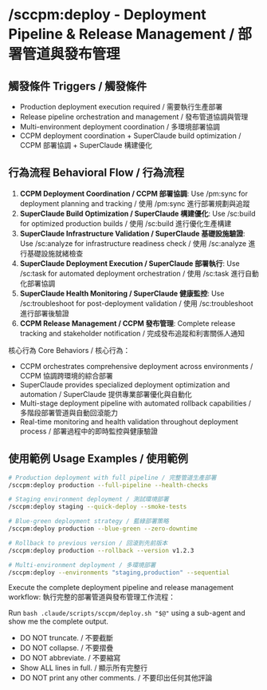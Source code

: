 # /sccpm:deploy - Deployment Pipeline & Release Management / 部署管道與發布管理

## 觸發條件 Triggers / 觸發條件
- Production deployment execution required / 需要執行生產部署
- Release pipeline orchestration and management / 發布管道協調與管理
- Multi-environment deployment coordination / 多環境部署協調
- CCPM deployment coordination + SuperClaude build optimization / CCPM 部署協調 + SuperClaude 構建優化

## 行為流程 Behavioral Flow / 行為流程
1. **CCPM Deployment Coordination / CCPM 部署協調**: Use /pm:sync for deployment planning and tracking / 使用 /pm:sync 進行部署規劃與追蹤
2. **SuperClaude Build Optimization / SuperClaude 構建優化**: Use /sc:build for optimized production builds / 使用 /sc:build 進行優化生產構建
3. **SuperClaude Infrastructure Validation / SuperClaude 基礎設施驗證**: Use /sc:analyze for infrastructure readiness check / 使用 /sc:analyze 進行基礎設施就緒檢查
4. **SuperClaude Deployment Execution / SuperClaude 部署執行**: Use /sc:task for automated deployment orchestration / 使用 /sc:task 進行自動化部署協調
5. **SuperClaude Health Monitoring / SuperClaude 健康監控**: Use /sc:troubleshoot for post-deployment validation / 使用 /sc:troubleshoot 進行部署後驗證
6. **CCPM Release Management / CCPM 發布管理**: Complete release tracking and stakeholder notification / 完成發布追蹤和利害關係人通知

核心行為 Core Behaviors / 核心行為：
- CCPM orchestrates comprehensive deployment across environments / CCPM 協調跨環境的綜合部署
- SuperClaude provides specialized deployment optimization and automation / SuperClaude 提供專業部署優化與自動化
- Multi-stage deployment pipeline with automated rollback capabilities / 多階段部署管道與自動回滾能力
- Real-time monitoring and health validation throughout deployment process / 部署過程中的即時監控與健康驗證

## 使用範例 Usage Examples / 使用範例

```bash
# Production deployment with full pipeline / 完整管道生產部署
/sccpm:deploy production --full-pipeline --health-checks

# Staging environment deployment / 測試環境部署
/sccpm:deploy staging --quick-deploy --smoke-tests

# Blue-green deployment strategy / 藍綠部署策略
/sccpm:deploy production --blue-green --zero-downtime

# Rollback to previous version / 回滾到先前版本
/sccpm:deploy production --rollback --version v1.2.3

# Multi-environment deployment / 多環境部署
/sccpm:deploy --environments "staging,production" --sequential
```

Execute the complete deployment pipeline and release management workflow:
執行完整的部署管道與發布管理工作流程：

Run `bash .claude/scripts/sccpm/deploy.sh "$@"` using a sub-agent and show me the complete output.

- DO NOT truncate. / 不要截斷
- DO NOT collapse. / 不要摺疊
- DO NOT abbreviate. / 不要縮寫
- Show ALL lines in full. / 顯示所有完整行
- DO NOT print any other comments. / 不要印出任何其他評論